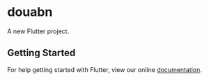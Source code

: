 # douabn

A new Flutter project.

## Getting Started

For help getting started with Flutter, view our online
[documentation](https://flutter.io/).

